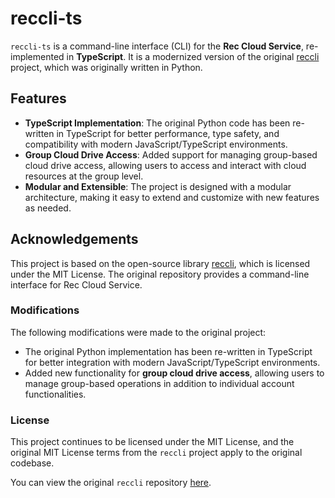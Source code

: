 # reccli-ts

`reccli-ts` is a command-line interface (CLI) for the **Rec Cloud Service**, re-implemented in **TypeScript**. It is a modernized version of the original [reccli](https://github.com/taoky/reccli) project, which was originally written in Python.

## Features

- **TypeScript Implementation**: The original Python code has been re-written in TypeScript for better performance, type safety, and compatibility with modern JavaScript/TypeScript environments.
- **Group Cloud Drive Access**: Added support for managing group-based cloud drive access, allowing users to access and interact with cloud resources at the group level.
- **Modular and Extensible**: The project is designed with a modular architecture, making it easy to extend and customize with new features as needed.

## Acknowledgements

This project is based on the open-source library [reccli](https://github.com/taoky/reccli), which is licensed under the MIT License. The original repository provides a command-line interface for Rec Cloud Service.

### Modifications

The following modifications were made to the original project:

- The original Python implementation has been re-written in TypeScript for better integration with modern JavaScript/TypeScript environments.
- Added new functionality for **group cloud drive access**, allowing users to manage group-based operations in addition to individual account functionalities.

### License

This project continues to be licensed under the MIT License, and the original MIT License terms from the `reccli` project apply to the original codebase.

You can view the original `reccli` repository [here](https://github.com/taoky/reccli).
